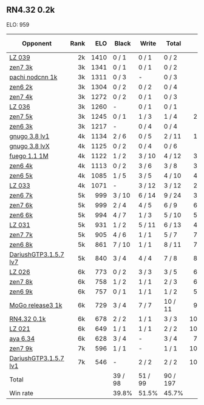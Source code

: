 ## RN4.32 0.2k ##

ELO: 959

Opponent | Rank | ELO | Black | Write | Total | Win rate
---------|-----:|----:|-------|-------|-------|-------:
[LZ 039](LZ%20039.md) | 2k | 1410 | 0 / 1 | 0 / 1 | 0 / 2 | 0.0%
[zen7 3k](zen7%203k.md) | 3k | 1341 | 0 / 1 | 0 / 1 | 0 / 2 | 0.0%
[pachi nodcnn 1k](pachi%20nodcnn%201k.md) | 3k | 1311 | 0 / 3 | - | 0 / 3 | 0.0%
[zen6 2k](zen6%202k.md) | 3k | 1304 | 0 / 2 | 0 / 2 | 0 / 4 | 0.0%
[zen7 4k](zen7%204k.md) | 3k | 1272 | 0 / 2 | 0 / 1 | 0 / 3 | 0.0%
[LZ 036](LZ%20036.md) | 3k | 1260 | - | 0 / 1 | 0 / 1 | 0.0%
[zen7 5k](zen7%205k.md) | 3k | 1245 | 0 / 1 | 1 / 3 | 1 / 4 | 25.0%
[zen6 3k](zen6%203k.md) | 3k | 1217 | - | 0 / 4 | 0 / 4 | 0.0%
[gnugo 3.8 lv1](gnugo%203.8%20lv1.md) | 4k | 1134 | 2 / 6 | 0 / 5 | 2 / 11 | 18.2%
[gnugo 3.8 lvX](gnugo%203.8%20lvX.md) | 4k | 1125 | 0 / 2 | 0 / 4 | 0 / 6 | 0.0%
[fuego 1.1 1M](fuego%201.1%201M.md) | 4k | 1122 | 1 / 2 | 3 / 10 | 4 / 12 | 33.3%
[zen6 4k](zen6%204k.md) | 4k | 1113 | 0 / 2 | 3 / 6 | 3 / 8 | 37.5%
[zen6 5k](zen6%205k.md) | 4k | 1085 | 1 / 5 | 3 / 5 | 4 / 10 | 40.0%
[LZ 033](LZ%20033.md) | 4k | 1071 | - | 3 / 12 | 3 / 12 | 25.0%
[zen6 7k](zen6%207k.md) | 5k | 999 | 3 / 10 | 6 / 14 | 9 / 24 | 37.5%
[zen7 6k](zen7%206k.md) | 5k | 999 | 2 / 4 | 4 / 5 | 6 / 9 | 66.7%
[zen6 6k](zen6%206k.md) | 5k | 994 | 4 / 7 | 1 / 3 | 5 / 10 | 50.0%
[LZ 031](LZ%20031.md) | 5k | 931 | 1 / 2 | 5 / 11 | 6 / 13 | 46.2%
[zen7 7k](zen7%207k.md) | 5k | 905 | 4 / 6 | 1 / 1 | 5 / 7 | 71.4%
[zen6 8k](zen6%208k.md) | 5k | 861 | 7 / 10 | 1 / 1 | 8 / 11 | 72.7%
[DariushGTP3.1.5.7 lv7](DariushGTP3.1.5.7%20lv7.md) | 5k | 840 | 3 / 4 | 4 / 4 | 7 / 8 | 87.5%
[LZ 026](LZ%20026.md) | 6k | 773 | 0 / 2 | 3 / 3 | 3 / 5 | 60.0%
[zen7 8k](zen7%208k.md) | 6k | 758 | 1 / 2 | 1 / 1 | 2 / 3 | 66.7%
[zen6 9k](zen6%209k.md) | 6k | 757 | 0 / 1 | 1 / 1 | 1 / 2 | 50.0%
[MoGo release3 1k](MoGo%20release3%201k.md) | 6k | 729 | 3 / 4 | 7 / 7 | 10 / 11 | 90.9%
[RN4.32 0.1k](RN4.32%200.1k.md) | 6k | 678 | 2 / 2 | 1 / 1 | 3 / 3 | 100.0%
[LZ 021](LZ%20021.md) | 6k | 649 | 1 / 1 | 1 / 1 | 2 / 2 | 100.0%
[aya 6.34](aya%206.34.md) | 6k | 628 | 3 / 4 | - | 3 / 4 | 75.0%
[zen7 9k](zen7%209k.md) | 7k | 596 | 1 / 1 | - | 1 / 1 | 100.0%
[DariushGTP3.1.5.7 lv1](DariushGTP3.1.5.7%20lv1.md) | 7k | 546 | - | 2 / 2 | 2 / 2 | 100.0%
Total | | | 39 / 98 | 51 / 99 | 90 / 197 | 
Win rate| | | 39.8% | 51.5% | 45.7% | 
